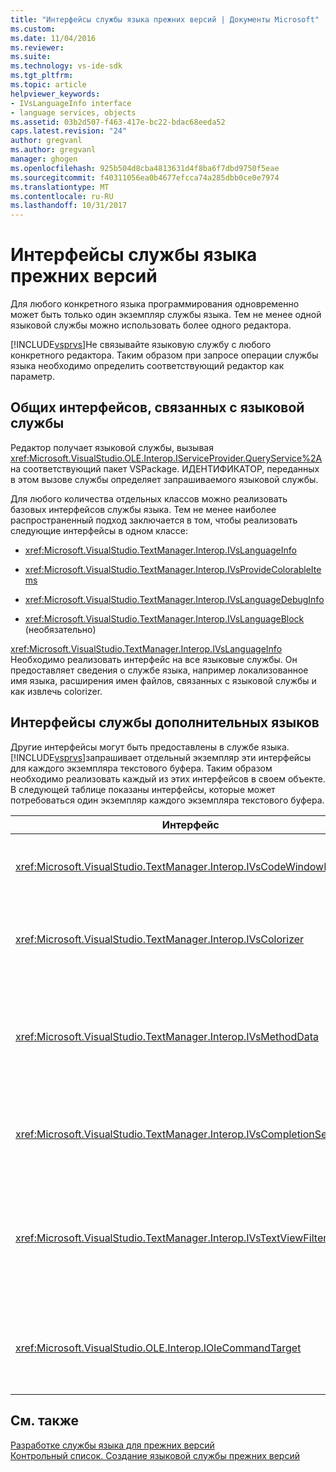 ```yaml
---
title: "Интерфейсы службы языка прежних версий | Документы Microsoft"
ms.custom: 
ms.date: 11/04/2016
ms.reviewer: 
ms.suite: 
ms.technology: vs-ide-sdk
ms.tgt_pltfrm: 
ms.topic: article
helpviewer_keywords:
- IVsLanguageInfo interface
- language services, objects
ms.assetid: 03b2d507-f463-417e-bc22-bdac68eeda52
caps.latest.revision: "24"
author: gregvanl
ms.author: gregvanl
manager: ghogen
ms.openlocfilehash: 925b504d8cba4813631d4f8ba6f7dbd9750f5eae
ms.sourcegitcommit: f40311056ea0b4677efcca74a285dbb0ce0e7974
ms.translationtype: MT
ms.contentlocale: ru-RU
ms.lasthandoff: 10/31/2017
---
```

# <a name="legacy-language-service-interfaces"></a>Интерфейсы службы языка прежних версий
Для любого конкретного языка программирования одновременно может быть только один экземпляр службы языка. Тем не менее одной языковой службы можно использовать более одного редактора.  
  
 [!INCLUDE[vsprvs](../../code-quality/includes/vsprvs_md.md)]Не связывайте языковую службу с любого конкретного редактора. Таким образом при запросе операции службы языка необходимо определить соответствующий редактор как параметр.  
  
## <a name="common-interfaces-associated-with-language-services"></a>Общих интерфейсов, связанных с языковой службы  
 Редактор получает языковой службы, вызывая <xref:Microsoft.VisualStudio.OLE.Interop.IServiceProvider.QueryService%2A> на соответствующий пакет VSPackage. ИДЕНТИФИКАТОР, переданных в этом вызове службы определяет запрашиваемого языковой службы.  
  
 Для любого количества отдельных классов можно реализовать базовых интерфейсов службы языка. Тем не менее наиболее распространенный подход заключается в том, чтобы реализовать следующие интерфейсы в одном классе:  
  
-   <xref:Microsoft.VisualStudio.TextManager.Interop.IVsLanguageInfo>  
  
-   <xref:Microsoft.VisualStudio.TextManager.Interop.IVsProvideColorableItems>  
  
-   <xref:Microsoft.VisualStudio.TextManager.Interop.IVsLanguageDebugInfo>  
  
-   <xref:Microsoft.VisualStudio.TextManager.Interop.IVsLanguageBlock> (необязательно)  
  
 <xref:Microsoft.VisualStudio.TextManager.Interop.IVsLanguageInfo> Необходимо реализовать интерфейс на все языковые службы. Он предоставляет сведения о службе языка, например локализованное имя языка, расширения имен файлов, связанных с языковой службы и как извлечь colorizer.  
  
## <a name="additional-language-service-interfaces"></a>Интерфейсы службы дополнительных языков  
 Другие интерфейсы могут быть предоставлены в службе языка. [!INCLUDE[vsprvs](../../code-quality/includes/vsprvs_md.md)]запрашивает отдельный экземпляр эти интерфейсы для каждого экземпляра текстового буфера. Таким образом необходимо реализовать каждый из этих интерфейсов в своем объекте. В следующей таблице показаны интерфейсы, которые может потребоваться один экземпляр каждого экземпляра текстового буфера.  
  
|Интерфейс|Описание|  
|---------------|-----------------|  
|<xref:Microsoft.VisualStudio.TextManager.Interop.IVsCodeWindowManager>|Управляет оформлений окно кода, например раскрывающуюся панель. Этот интерфейс можно получить с помощью <xref:Microsoft.VisualStudio.TextManager.Interop.IVsLanguageInfo.GetCodeWindowManager%2A> метод. Имеется один <xref:Microsoft.VisualStudio.TextManager.Interop.IVsCodeWindowManager> в окне кода.|  
|<xref:Microsoft.VisualStudio.TextManager.Interop.IVsColorizer>|Окрашивает ключевые слова языка и разделители. Этот интерфейс можно получить с помощью <xref:Microsoft.VisualStudio.TextManager.Interop.IVsLanguageInfo.GetColorizer%2A> метод. <xref:Microsoft.VisualStudio.TextManager.Interop.IVsColorizer>вызывается во время рисования. Избежать работы с большим объемом вычислений в <xref:Microsoft.VisualStudio.TextManager.Interop.IVsColorizer> или производительность может снизиться.|  
|<xref:Microsoft.VisualStudio.TextManager.Interop.IVsMethodData>|Предоставляет подсказки параметров IntelliSense. Если языковая служба распознает символ, которое указывает на данные, метод должен быть отображается, например открывающую скобку, он вызывает <xref:Microsoft.VisualStudio.TextManager.Interop.IVsMethodTipWindow.SetMethodData%2A> метод для уведомления текст представление, языковой службы будет готов для отображения всплывающей подсказки Info параметра. Текстовое представление затем выполняет обратный вызов языковой службы, с помощью методов <xref:Microsoft.VisualStudio.TextManager.Interop.IVsMethodData> интерфейс, чтобы получить сведения, необходимые для отображения всплывающей подсказки.|  
|<xref:Microsoft.VisualStudio.TextManager.Interop.IVsCompletionSet>|Предоставляет функции завершения операторов IntelliSense. Если языковая служба готова для отображения списка завершения, он вызывает <xref:Microsoft.VisualStudio.TextManager.Interop.IVsTextView.UpdateCompletionStatus%2A> метод представления текста. Текстовое представление затем выполняет обратный вызов языковой службы, с помощью методов <xref:Microsoft.VisualStudio.TextManager.Interop.IVsCompletionSet> объекта.|  
|<xref:Microsoft.VisualStudio.TextManager.Interop.IVsTextViewFilter>|Позволяет изменять представления текста, с помощью обработчика команд. Класс, можно реализовать <xref:Microsoft.VisualStudio.TextManager.Interop.IVsTextViewFilter> должны также реализовать интерфейс <xref:Microsoft.VisualStudio.OLE.Interop.IOleCommandTarget> интерфейс. Возвращает текстовое представление <xref:Microsoft.VisualStudio.TextManager.Interop.IVsTextViewFilter> объектов с помощью запроса к <xref:Microsoft.VisualStudio.OLE.Interop.IOleCommandTarget> объекта, передаваемого в <xref:Microsoft.VisualStudio.TextManager.Interop.IVsTextView.AddCommandFilter%2A> метод. Должна быть одна <xref:Microsoft.VisualStudio.TextManager.Interop.IVsTextViewFilter> для каждого представления.|  
|<xref:Microsoft.VisualStudio.OLE.Interop.IOleCommandTarget>|Перехватывает команд, введенная пользователем в окне кода. Отслеживать выходные данные вашей <xref:Microsoft.VisualStudio.OLE.Interop.IOleCommandTarget> реализацию, чтобы предоставить сведения о пользовательских завершения и просмотреть изменения<br /><br /> Для передачи вашей <xref:Microsoft.VisualStudio.OLE.Interop.IOleCommandTarget> объект для представления текста, вызов <xref:Microsoft.VisualStudio.TextManager.Interop.IVsTextView.AddCommandFilter%2A>.|  
  
## <a name="see-also"></a>См. также  
 [Разработке службы языка для прежних версий](../../extensibility/internals/developing-a-legacy-language-service.md)   
 [Контрольный список. Создание языковой службы прежних версий](../../extensibility/internals/checklist-creating-a-legacy-language-service.md)